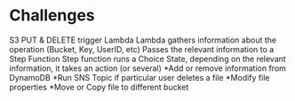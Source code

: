 # Challenges

S3 PUT & DELETE trigger Lambda
Lambda gathers information about the operation (Bucket, Key, UserID, etc)
Passes the relevant information to a Step Function
Step function runs a Choice State, depending on the relevant information, it takes an action (or several)
*Add or remove information from DynamoDB
*Run SNS Topic if particular user deletes a file
*Modify file properties
*Move or Copy file to different bucket

